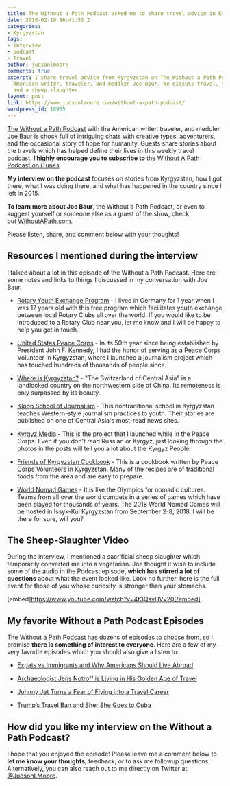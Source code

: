 ```yaml
---
title: The Without a Path Podcast asked me to share travel advice in Kyrgyzstan
date: 2018-02-19 16:41:33 Z
categories:
- Kyrgyzstan
tags:
- interview
- podcast
- Travel
author: judsonlmoore
comments: true
excerpt: I share travel advice from Kyrgyzstan on The Without a Path Podcast with
  American writer, traveler, and meddler Joe Baur. We discuss travel, tourism, humanitarianism,
  and a sheep slaughter.
layout: post
link: https://www.judsonlmoore.com/without-a-path-podcast/
wordpress_id: 18965
---
```


[The Without a Path Podcast](https://withoutapath.com/) with the American writer, traveler, and meddler Joe Baur is chock full of intriguing chats with creative types, adventurers, and the occasional story of hope for humanity. Guests share stories about the travels which has helped define their lives in this weekly travel podcast. **I highly encourage you to subscribe to** the [Without A Path Podcast on iTunes](https://itunes.apple.com/us/podcast/without-a-path/id1037475413?l=es&mt=2).

**My interview on the podcast** focuses on stories from Kyrgyzstan, how I got there, what I was doing there, and what has happened in the country since I left in 2015.

**To learn more about Joe Baur**, the Without a Path Podcast, or even to suggest yourself or someone else as a guest of the show, check out [WithoutAPath.com](https://withoutapath.com).

Please listen, share, and comment below with your thoughts!




## Resources I mentioned during the interview


I talked about a lot in this episode of the Without a Path Podcast. Here are some notes and links to things I discussed in my conversation with Joe Baur.



 	
  * [Rotary Youth Exchange Program](https://www.rotary.org/en/our-programs/youth-exchanges) - I lived in Germany for 1 year when I was 17 years old with this free program which facilitates youth exchange between local Rotary Clubs all over the world. If you would like to be introduced to a Rotary Club near you, let me know and I will be happy to help you get in touch.

 	
  * [United States Peace Corps](https://www.peacecorps.gov/volunteer/is-peace-corps-right-for-me/) - In its 50th year since being established by President John F. Kennedy, I had the honor of serving as a Peace Corps Volunteer in Kyrgyzstan, where I launched a journalism project which has touched hundreds of thousands of people since.

 	
  * [Where is Kyrgyzstan?](https://en.wikipedia.org/wiki/Kyrgyzstan) - "The Switzerland of Central Asia" is a landlocked country on the northwestern side of China. Its remoteness is only surpassed by its beauty.

 	
  * [Kloop School of Journalism](https://kloop.kg/) - This nontraditional school in Kyrgyzstan teaches Western-style journalism practices to youth. Their stories are published on one of Central Asia's most-read news sites.

 	
  * [Kyrgyz Media](http://kyrgyzmedia.com/) - This is the project that I launched while in the Peace Corps. Even if you don't read Russian or Kyrgyz, just looking through the photos in the posts will tell you a lot about the Kyrgyz People.

 	
  * [Friends of Kyrgyzstan Cookbook](https://www.friendsofkyrgyzstan.com/cookbook/) - This is a cookbook written by Peace Corps Volunteers in Kyrgyzstan. Many of the recipes are of traditional foods from the area and are easy to prepare.

 	
  * [World Nomad Games](http://worldnomadgames.com/en/) - It is like the Olympics for nomadic cultures. Teams from all over the world compete in a series of games which have been played for thousands of years. The 2018 World Nomad Games will be hosted in Issyk-Kul Kyrgyzstan from September 2-8, 2018. I will be there for sure, will you?




## The Sheep-Slaughter Video


During the interview, I mentioned a sacrificial sheep slaughter which temporarily converted me into a vegetarian. Joe thought it wise to include some of the audio in the Podcast episode, **which has stirred a lot of questions** about what the event looked like. Look no further, here is the full event for those of you whose curiosity is stronger than your stomachs.

[embed]https://www.youtube.com/watch?v=4f3QsvHVv20[/embed]


## My favorite Without a Path Podcast Episodes


The Without a Path Podcast has dozens of episodes to choose from, so I promise **there is something of interest to everyone**. Here are a few of my very favorite episodes which you should also give a listen to:



 	
  * [Expats vs Immigrants and Why Americans Should Live Abroad](https://withoutapath.com/expats-immigrants-live-abroad/)

 	
  * [Archaeologist Jens Notroff is Living in His Golden Age of Travel](https://withoutapath.com/archaeologist-jens-notroff/)

 	
  * [Johnny Jet Turns a Fear of Flying into a Travel Career](https://withoutapath.com/johnny-jet-podcast/)

 	
  * [Trump’s Travel Ban and Sher She Goes to Cuba](https://withoutapath.com/trump-travel-ban-sher-she-goes-cuba/)




## How did you like my interview on the Without a Path Podcast?


I hope that you enjoyed the episode! Please leave me a comment below to **let me know your thoughts**, feedback, or to ask me followup questions. Alternatively, you can also reach out to me directly on Twitter at [@JudsonLMoore](https://twitter.com/judsonlmoore).
